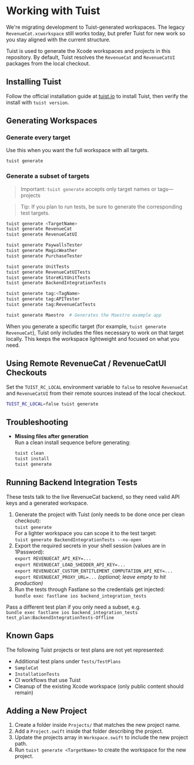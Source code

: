 # Working with Tuist

We're migrating development to Tuist-generated workspaces. The legacy `RevenueCat.xcworkspace` still works today, but prefer Tuist for new work so you stay aligned with the current structure.

Tuist is used to generate the Xcode workspaces and projects in this repository. By default, Tuist resolves the `RevenueCat` and `RevenueCatUI` packages from the local checkout.

## Installing Tuist

Follow the official installation guide at [tuist.io](https://docs.tuist.io/tutorial/get-started) to install Tuist, then verify the install with `tuist version`.

## Generating Workspaces

### Generate every target

Use this when you want the full workspace with all targets.

```bash
tuist generate
```

### Generate a subset of targets

> Important: `tuist generate` accepts only target names or tags—projects

> Tip: If you plan to run tests, be sure to generate the corresponding test targets.

```bash
tuist generate <TargetName>
tuist generate RevenueCat
tuist generate RevenueCatUI

tuist generate PaywallsTester
tuist generate MagicWeather
tuist generate PurchaseTester

tuist generate UnitTests
tuist generate RevenueCatUITests
tuist generate StoreKitUnitTests
tuist generate BackendIntegrationTests

tuist generate tag:<TagName>
tuist generate tag:APITester
tuist generate tag:RevenueCatTests

tuist generate Maestro  # Generates the Maestro example app
```

When you generate a specific target (for example, `tuist generate RevenueCat`), Tuist only includes the files necessary to work on that target locally. This keeps the workspace lightweight and focused on what you need.

## Using Remote RevenueCat / RevenueCatUI Checkouts

Set the `TUIST_RC_LOCAL` environment variable to `false` to resolve `RevenueCat` and `RevenueCatUI` from their remote sources instead of the local checkout.

```bash
TUIST_RC_LOCAL=false tuist generate
```

## Troubleshooting

- **Missing files after generation**  
  Run a clean install sequence before generating:

  ```bash
  tuist clean
  tuist install
  tuist generate
  ```

## Running Backend Integration Tests

These tests talk to the live RevenueCat backend, so they need valid API keys and a generated workspace.

1. Generate the project with Tuist (only needs to be done once per clean checkout):  
   `tuist generate`  
   For a lighter workspace you can scope it to the test target:  
   `tuist generate BackendIntegrationTests --no-open`
2. Export the required secrets in your shell session (values are in 1Password):  
   `export REVENUECAT_API_KEY=...`  
   `export REVENUECAT_LOAD_SHEDDER_API_KEY=...`  
   `export REVENUECAT_CUSTOM_ENTITLEMENT_COMPUTATION_API_KEY=...`  
   `export REVENUECAT_PROXY_URL=...` *(optional; leave empty to hit production)*
3. Run the tests through Fastlane so the credentials get injected:  
   `bundle exec fastlane ios backend_integration_tests`

Pass a different test plan if you only need a subset, e.g.  
`bundle exec fastlane ios backend_integration_tests test_plan:BackendIntegrationTests-Offline`

## Known Gaps

The following Tuist projects or test plans are not yet represented:

- Additional test plans under `Tests/TestPlans`
- `SampleCat`
- `InstallationTests`
- CI workflows that use Tuist
- Cleanup of the existing Xcode workspace (only public content should remain)

## Adding a New Project

1. Create a folder inside `Projects/` that matches the new project name.
2. Add a `Project.swift` inside that folder describing the project.
3. Update the projects array in `Workspace.swift` to include the new project path.
4. Run `tuist generate <TargetName>` to create the workspace for the new project.
